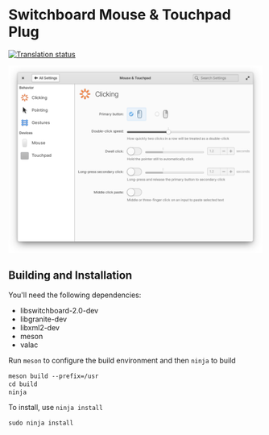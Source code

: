 # Switchboard Mouse & Touchpad Plug
[![Translation status](https://l10n.elementary.io/widgets/switchboard/-/switchboard-plug-mouse-touchpad/svg-badge.svg)](https://l10n.elementary.io/engage/switchboard/?utm_source=widget)

![screenshot](data/screenshot-clicking.png?raw=true)

## Building and Installation

You'll need the following dependencies:

* libswitchboard-2.0-dev
* libgranite-dev
* libxml2-dev
* meson
* valac

Run `meson` to configure the build environment and then `ninja` to build

    meson build --prefix=/usr
    cd build
    ninja

To install, use `ninja install`

    sudo ninja install
